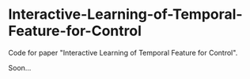 # Interactive-Learning-of-Temporal-Feature-for-Control
Code for paper "Interactive Learning of Temporal Feature for Control".

Soon...
